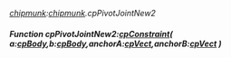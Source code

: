 _[chipmunk](../../modules/chipmunk/chipmunk-module.md):[chipmunk](../../modules/chipmunk/chipmunk-module.md).cpPivotJointNew2_
##### Function cpPivotJointNew2:[cpConstraint](../../modules/chipmunk/chipmunk-cpconstraint.md)( a:[cpBody](../../modules/chipmunk/chipmunk-cpbody.md),b:[cpBody](../../modules/chipmunk/chipmunk-cpbody.md),anchorA:[cpVect](../../modules/chipmunk/chipmunk-cpvect.md),anchorB:[cpVect](../../modules/chipmunk/chipmunk-cpvect.md) )
